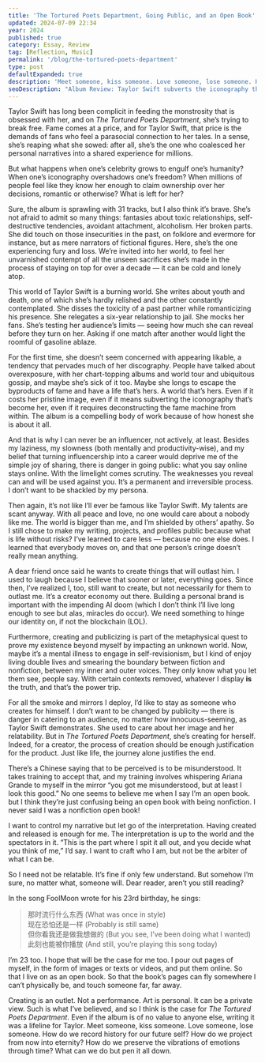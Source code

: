 ```yaml
---
title: 'The Tortured Poets Department, Going Public, and an Open Book'
updated: 2024-07-09 22:34
year: 2024
published: true
category: Essay, Review
tag: [Reflection, Music]
permalink: '/blog/the-tortured-poets-department'
type: post
defaultExpanded: true
description: 'Meet someone, kiss someone. Love someone, lose someone. How do we record history for our future self? How do we project from now into eternity? How do we preserve the vibrations of emotions through time? What can we do but pen it all down.'
seoDescription: "Album Review: Taylor Swift subverts the iconography that's become her in The Tortured Poets Department. She's resentful and furious, of all the things she's sacrificed to stay on top. She admits to a lot of flaws and mocks her fans. But what makes this album compelling is how honest she is about it all in this genuine sprawl."
---
```


Taylor Swift has long been complicit in feeding the monstrosity that is obsessed with her, and on _The Tortured Poets Department_, she’s trying to break free. Fame comes at a price, and for Taylor Swift, that price is the demands of fans who feel a parasocial connection to her tales. In a sense, she’s reaping what she sowed: after all, she’s the one who coalesced her personal narratives into a shared experience for millions. 

But what happens when one’s celebrity grows to engulf one’s humanity? When one’s iconography overshadows one’s freedom? When millions of people feel like they know her enough to claim ownership over her decisions, romantic or otherwise? What is left for her? 

Sure, the album is sprawling with 31 tracks, but I also think it’s brave. She’s not afraid to admit so many things: fantasies about toxic relationships, self-destructive tendencies, avoidant attachment, alcoholism. Her broken parts. She did touch on those insecurities in the past, on folklore and evermore for instance, but as mere narrators of fictional figures. Here, she’s the one experiencing fury and loss. We’re invited into her world, to feel her unvarnished contempt of all the unseen sacrifices she’s made in the process of staying on top for over a decade — it can be cold and lonely atop. 

This world of Taylor Swift is a burning world. She writes about youth and death, one of which she’s hardly relished and the other constantly contemplated. She disses the toxicity of a past partner while romanticizing his presence. She relegates a six-year relationship to jail. She mocks her fans. She’s testing her audience’s limits — seeing how much she can reveal before they turn on her. Asking if one match after another would light the roomful of gasoline ablaze.

For the first time, she doesn’t seem concerned with appearing likable, a tendency that pervades much of her discography. People have talked about overexposure, with her chart-topping albums and world tour and ubiquitous gossip, and maybe she’s sick of it too. Maybe she longs to escape the byproducts of fame and have a life that’s hers. A world that’s hers. Even if it costs her pristine image, even if it means subverting the iconography that’s become her, even if it requires deconstructing the fame machine from within. The album is a compelling body of work because of how honest she is about it all.

And that is why I can never be an influencer, not actively, at least. Besides my laziness, my slowness (both mentally and productivity-wise), and my belief that turning influencership into a career would deprive me of the simple joy of sharing, there is danger in going public: what you say online stays online. With the limelight comes scrutiny. The weaknesses you reveal can and will be used against you. It’s a permanent and irreversible process. I don’t want to be shackled by my persona. 

Then again, it’s not like I’ll ever be famous like Taylor Swift. My talents are scant anyway. With all peace and love, no one would care about a nobody like me. The world is bigger than me, and I’m shielded by others’ apathy. So I still chose to make my writing, projects, and profiles public because what is life without risks? I’ve learned to care less — because no one else does. I learned that everybody moves on, and that one person’s cringe doesn’t really mean anything.

A dear friend once said he wants to create things that will outlast him. I used to laugh because I believe that sooner or later, everything goes. Since then, I’ve realized I, too, still want to create, but not necessarily for them to outlast me. It’s a creator economy out there. Building a personal brand is important with the impending AI doom (which I don’t think I’ll live long enough to see but alas, miracles do occur). We need something to hinge our identity on, if not the blockchain (LOL).

Furthermore, creating and publicizing is part of the metaphysical quest to prove my existence beyond myself by impacting an unknown world. Now, maybe it’s a mental illness to engage in self-revisionism, but I kind of enjoy living double lives and smearing the boundary between fiction and nonfiction, between my inner and outer voices. They only know what you let them see, people say. With certain contexts removed, whatever I display **is** the truth, and that’s the power trip. 

For all the smoke and mirrors I deploy, I’d like to stay as someone who creates for himself. I don’t want to be changed by publicity — there is danger in catering to an audience, no matter how innocuous-seeming, as Taylor Swift demonstrates. She used to care about her image and her relatability. But in _The Tortured Poets Department_, she’s creating for herself. Indeed, for a creator, the process of creation should be enough justification for the product. Just like life, the journey alone justifies the end. 

There’s a Chinese saying that to be perceived is to be misunderstood. It takes training to accept that, and my training involves whispering Ariana Grande to myself in the mirror “you got me misunderstood, but at least I look this good.” No one seems to believe me when I say I’m an open book. but I think they’re just confusing being an open book with being nonfiction. I never said I was a nonfiction open book! 

I want to control my narrative but let go of the interpretation. Having created and released is enough for me. The interpretation is up to the world and the spectators in it. “This is the part where I spit it all out, and you decide what you think of me,” I’d say. I want to craft who I am, but not be the arbiter of what I can be. 

So I need not be relatable. It’s fine if only few understand. But somehow I’m sure, no matter what, someone will. Dear reader, aren’t you still reading?  

In the song FoolMoon wrote for his 23rd birthday, he sings:  

> 那时流行什么东西 (What was once in style)  
> 现在恐怕还是一样 (Probably is still same)  
> 但你看我还是做我想做的 (But you see, I’ve been doing what I wanted)  
> 此刻也能被你播放 (And still, you’re playing this song today)  

I’m 23 too. I hope that will be the case for me too. I pour out pages of myself, in the form of images or texts or videos, and put them online. So that I live on as an open book. So that the book’s pages can fly somewhere I can’t physically be, and touch someone far, far away. 

Creating is an outlet. Not a performance. Art is personal. It can be a private view. Such is what I’ve believed, and so I think is the case for _The Tortured Poets Department_. Even if the album is of no value to anyone else, writing it was a lifeline for Taylor. Meet someone, kiss someone. Love someone, lose someone. How do we record history for our future self? How do we project from now into eternity? How do we preserve the vibrations of emotions through time? What can we do but pen it all down.
